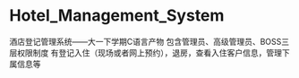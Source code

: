 # Hotel_Management_System
酒店登记管理系统——大一下学期C语言产物
包含管理员、高级管理员、BOSS三层权限制度
有登记入住（现场或者网上预约），退房，查看入住客户信息，管理下属信息等
